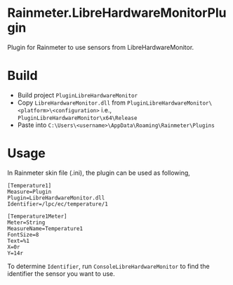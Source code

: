 # Rainmeter.LibreHardwareMonitorPlugin

Plugin for Rainmeter to use sensors from LibreHardwareMonitor.

# Build

- Build project `PluginLibreHardwareMonitor`
- Copy `LibreHardwareMonitor.dll` from `PluginLibreHardwareMonitor\<platform>\<configuration>` i.e., `PluginLibreHardwareMonitor\x64\Release`
- Paste into `C:\Users\<username>\AppData\Roaming\Rainmeter\Plugins`

# Usage

In Rainmeter skin file (.ini), the plugin can be used as following,

```
[Temperature1]
Measure=Plugin
Plugin=LibreHardwareMonitor.dll
Identifier=/lpc/ec/temperature/1

[Temperature1Meter]
Meter=String
MeasureName=Temperature1
FontSize=8
Text=%1
X=0r
Y=14r
```

To determine `Identifier`, run `ConsoleLibreHardwareMonitor` to find the identifier the sensor you want to use.